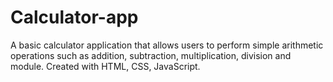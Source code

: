 # Calculator-app
A basic calculator application that allows users to perform simple arithmetic operations such as addition, subtraction, multiplication, division and module.
Created with HTML, CSS, JavaScript.
